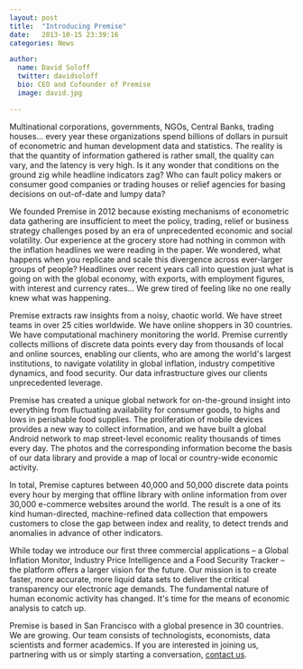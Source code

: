 ```yaml
---
layout: post
title:  "Introducing Premise"
date:   2013-10-15 23:39:16
categories: News

author:
  name: David Soloff
  twitter: davidsoloff
  bio: CEO and Cofounder of Premise
  image: david.jpg

---
```



Multinational corporations, governments, NGOs, Central Banks, trading houses… every year these organizations spend billions of dollars in pursuit of econometric and human development data and statistics. The reality is that the quantity of information gathered is rather small, the quality can vary, and the latency is very high. Is it any wonder that conditions on the ground zig while headline indicators zag? Who can fault policy makers or consumer good companies or trading houses or relief agencies for basing decisions on out-of-date and lumpy data?

We founded Premise in 2012 because existing mechanisms of econometric data gathering are insufficient to meet the policy, trading, relief or business strategy challenges posed by an era of unprecedented economic and social volatility. Our experience at the grocery store had nothing in common with the inflation headlines we were reading in the paper. We wondered, what happens when you replicate and scale this divergence across ever-larger groups of people? Headlines over recent years call into question just what is going on with the global economy, with exports, with employment figures, with interest and currency rates… We grew tired of feeling like no one really knew what was happening.

Premise extracts raw insights from a noisy, chaotic world. We have street teams in over 25 cities worldwide. We have online shoppers in 30 countries. We have computational machinery monitoring the world. Premise currently collects millions of discrete data points every day from thousands of local and online sources, enabling our clients, who are among the world's largest institutions, to navigate volatility in global inflation, industry competitive dynamics, and food security. Our data infrastructure gives our clients unprecedented leverage.

Premise has created a unique global network for on-the-ground insight into everything from fluctuating availability for consumer goods, to highs and lows in perishable food supplies. The proliferation of mobile devices provides a new way to collect information, and we have built a global Android network to map street-level economic reality thousands of times every day. The photos and the corresponding information become the basis of our data library and provide a map of local or country-wide economic activity.

In total, Premise captures between 40,000 and 50,000 discrete data points every hour by merging that offline library with online information from over 30,000 e-commerce websites around the world. The result is a one of its kind human-directed, machine-refined data collection that empowers customers to close the gap between index and reality, to detect trends and anomalies in advance of other indicators.

While today we introduce our first three commercial applications – a Global Inflation Monitor, Industry Price Intelligence and a Food Security Tracker – the platform offers a larger vision for the future. Our mission is to create faster, more accurate, more liquid data sets to deliver the critical transparency our electronic age demands. The fundamental nature of human economic activity has changed. It's time for the means of economic analysis to catch up.

Premise is based in San Francisco with a global presence in 30 countries. We are growing. Our team consists of technologists, economists, data scientists and former academics. If you are interested in joining us, partnering with us or simply starting a conversation, [contact us](http://www.premise.com/contact.html).
